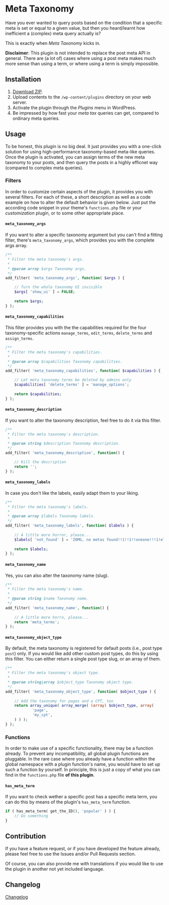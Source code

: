 # Meta Taxonomy

Have you ever wanted to query posts based on the condition that a specific meta is set or equal to a given value, but then you heard/learnt how inefficient a (complex) meta query actually is?

This is exactly when _Meta Taxonomy_ kicks in.

**Disclaimer**: This plugin is not intended to replace the post meta API in general. There are (a lot of) cases where using a post meta makes much more sense than using a term, or where using a term is simply impossible.

## Installation

1. [Download ZIP](https://github.com/tfrommen/meta-taxonomy/archive/master.zip).
1. Upload contents to the `/wp-content/plugins` directory on your web server.
1. Activate the plugin through the _Plugins_ menu in WordPress.
1. Be impressed by how fast your _meta tax_ queries can get, compared to ordinary meta queries.

## Usage

To be honest, this plugin is no big deal. It just provides you with a one-click solution for using high-performance taxonomy-based meta-like queries. Once the plugin is activated, you can assign terms of the new meta taxonomy to your posts, and then query the posts in a highly efficnet way (compared to complex meta queries).

### Filters

In order to customize certain aspects of the plugin, it provides you with several filters. For each of these, a short description as well as a code example on how to alter the default behavior is given below. Just put the according code snippet in your theme's `functions.php` file or your _customization_ plugin, or to some other appropriate place.

#### `meta_taxonomy_args`

If you want to alter a specific taxonomy argument but you can't find a fitting filter, there's `meta_taxonomy_args`, which provides you with the complete args array.

```php
/**
 * Filter the meta taxonomy's args.
 *
 * @param array $args Taxonomy args.
 */
add_filter( 'meta_taxonomy_args', function( $args ) {

	// Turn the whole taxonomy UI invisible
	$args[ 'show_ui' ] = FALSE;
	
	return $args;
} );
```

#### `meta_taxonomy_capabilities`

This filter provides you with the the capabilities required for the four taxonomy-specific actions `manage_terms`, `edit_terms`, `delete_terms` and `assign_terms`.

```php
/**
 * Filter the meta taxonomy's capabilities.
 *
 * @param array $capabilities Taxonomy capabilities.
 */
add_filter( 'meta_taxonomy_capabilities', function( $capabilities ) {

	// Let meta taxonomy terms be deleted by admins only
	$capabilities[ 'delete_terms' ] = 'manage_options';
	
	return $capabilities;
} );
```

#### `meta_taxonomy_description`

If you want to alter the taxonomy description, feel free to do it via this filter.

```php
/**
 * Filter the meta taxonomy's description.
 *
 * @param string $description Taxonomy description.
 */
add_filter( 'meta_taxonomy_description', function() {

	// Kill the description
	return '';
} );
```

#### `meta_taxonomy_labels`

In case you don't like the labels, easily adapt them to your liking.

```php
/**
 * Filter the meta taxonomy's labels.
 *
 * @param array $labels Taxonomy labels.
 */
add_filter( 'meta_taxonomy_labels', function( $labels ) {
	
	// A little more horror, please...
	$labels[ 'not_found' ] = 'ZOMG, no metas found!!1!!1!!oneone!!!1!eleven!1!';
	
	return $labels;
} );
```

#### `meta_taxonomy_name`

Yes, you can also alter the taxonomy name (slug).

```php
/**
 * Filter the meta taxonomy's name.
 *
 * @param string $name Taxonomy name.
 */
add_filter( 'meta_taxonomy_name', function() {
	
	// A little more horro, please...
	return 'meta_terms';
} );
```

#### `meta_taxonomy_object_type`

By default, the meta taxonomy is registered for default posts (i.e., post type `post`) only. If you would like add other custom post types, do this by using this filter. You can either return a single post type slug, or an array of them.

```php
/**
 * Filter the meta taxonomy's object type.
 *
 * @param string|array $object_type Taxonomy object type.
 */
add_filter( 'meta_taxonomy_object_type', function( $object_type ) {
	
	// Add the taxonomy for pages and a CPT, too
	return array_unique( array_merge( (array) $object_type, array(
			'page',
			'my_cpt',
	) ) );
} );
```

### Functions

In order to make use of a specific functionality, there may be a function already. To prevent any incompatibility, all global plugin functions are pluggable. In the rare case where you already have a function within the global namespace with a plugin function's name, you would have to set up such a function by yourself. In principle, this is just a copy of what you can find in the `functions.php` file **of this plugin**.

#### `has_meta_term`

If you want to check wether a specific post has a specific meta term, you can do this by means of the plugin's `has_meta_term` function.

```php
if ( has_meta_term( get_the_ID(), 'popular' ) ) {
	// Do something
}
```

## Contribution

If you have a feature request, or if you have developed the feature already, please feel free to use the Issues and/or Pull Requests section.

Of course, you can also provide me with translations if you would like to use the plugin in another not yet included language.

## Changelog

[Changelog](CHANGELOG.md)
